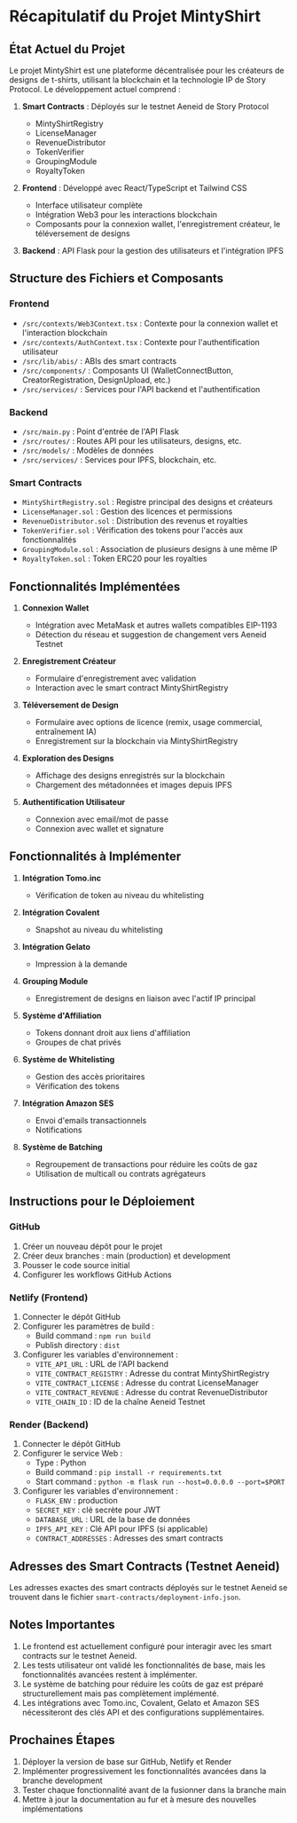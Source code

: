 # Récapitulatif du Projet MintyShirt

## État Actuel du Projet

Le projet MintyShirt est une plateforme décentralisée pour les créateurs de designs de t-shirts, utilisant la blockchain et la technologie IP de Story Protocol. Le développement actuel comprend :

1. **Smart Contracts** : Déployés sur le testnet Aeneid de Story Protocol
   - MintyShirtRegistry
   - LicenseManager
   - RevenueDistributor
   - TokenVerifier
   - GroupingModule
   - RoyaltyToken

2. **Frontend** : Développé avec React/TypeScript et Tailwind CSS
   - Interface utilisateur complète
   - Intégration Web3 pour les interactions blockchain
   - Composants pour la connexion wallet, l'enregistrement créateur, le téléversement de designs

3. **Backend** : API Flask pour la gestion des utilisateurs et l'intégration IPFS

## Structure des Fichiers et Composants

### Frontend
- `/src/contexts/Web3Context.tsx` : Contexte pour la connexion wallet et l'interaction blockchain
- `/src/contexts/AuthContext.tsx` : Contexte pour l'authentification utilisateur
- `/src/lib/abis/` : ABIs des smart contracts
- `/src/components/` : Composants UI (WalletConnectButton, CreatorRegistration, DesignUpload, etc.)
- `/src/services/` : Services pour l'API backend et l'authentification

### Backend
- `/src/main.py` : Point d'entrée de l'API Flask
- `/src/routes/` : Routes API pour les utilisateurs, designs, etc.
- `/src/models/` : Modèles de données
- `/src/services/` : Services pour IPFS, blockchain, etc.

### Smart Contracts
- `MintyShirtRegistry.sol` : Registre principal des designs et créateurs
- `LicenseManager.sol` : Gestion des licences et permissions
- `RevenueDistributor.sol` : Distribution des revenus et royalties
- `TokenVerifier.sol` : Vérification des tokens pour l'accès aux fonctionnalités
- `GroupingModule.sol` : Association de plusieurs designs à une même IP
- `RoyaltyToken.sol` : Token ERC20 pour les royalties

## Fonctionnalités Implémentées

1. **Connexion Wallet**
   - Intégration avec MetaMask et autres wallets compatibles EIP-1193
   - Détection du réseau et suggestion de changement vers Aeneid Testnet

2. **Enregistrement Créateur**
   - Formulaire d'enregistrement avec validation
   - Interaction avec le smart contract MintyShirtRegistry

3. **Téléversement de Design**
   - Formulaire avec options de licence (remix, usage commercial, entraînement IA)
   - Enregistrement sur la blockchain via MintyShirtRegistry

4. **Exploration des Designs**
   - Affichage des designs enregistrés sur la blockchain
   - Chargement des métadonnées et images depuis IPFS

5. **Authentification Utilisateur**
   - Connexion avec email/mot de passe
   - Connexion avec wallet et signature

## Fonctionnalités à Implémenter

1. **Intégration Tomo.inc**
   - Vérification de token au niveau du whitelisting

2. **Intégration Covalent**
   - Snapshot au niveau du whitelisting

3. **Intégration Gelato**
   - Impression à la demande

4. **Grouping Module**
   - Enregistrement de designs en liaison avec l'actif IP principal

5. **Système d'Affiliation**
   - Tokens donnant droit aux liens d'affiliation
   - Groupes de chat privés

6. **Système de Whitelisting**
   - Gestion des accès prioritaires
   - Vérification des tokens

7. **Intégration Amazon SES**
   - Envoi d'emails transactionnels
   - Notifications

8. **Système de Batching**
   - Regroupement de transactions pour réduire les coûts de gaz
   - Utilisation de multicall ou contrats agrégateurs

## Instructions pour le Déploiement

### GitHub
1. Créer un nouveau dépôt pour le projet
2. Créer deux branches : main (production) et development
3. Pousser le code source initial
4. Configurer les workflows GitHub Actions

### Netlify (Frontend)
1. Connecter le dépôt GitHub
2. Configurer les paramètres de build :
   - Build command : `npm run build`
   - Publish directory : `dist`
3. Configurer les variables d'environnement :
   - `VITE_API_URL` : URL de l'API backend
   - `VITE_CONTRACT_REGISTRY` : Adresse du contrat MintyShirtRegistry
   - `VITE_CONTRACT_LICENSE` : Adresse du contrat LicenseManager
   - `VITE_CONTRACT_REVENUE` : Adresse du contrat RevenueDistributor
   - `VITE_CHAIN_ID` : ID de la chaîne Aeneid Testnet

### Render (Backend)
1. Connecter le dépôt GitHub
2. Configurer le service Web :
   - Type : Python
   - Build command : `pip install -r requirements.txt`
   - Start command : `python -m flask run --host=0.0.0.0 --port=$PORT`
3. Configurer les variables d'environnement :
   - `FLASK_ENV` : production
   - `SECRET_KEY` : clé secrète pour JWT
   - `DATABASE_URL` : URL de la base de données
   - `IPFS_API_KEY` : Clé API pour IPFS (si applicable)
   - `CONTRACT_ADDRESSES` : Adresses des smart contracts

## Adresses des Smart Contracts (Testnet Aeneid)

Les adresses exactes des smart contracts déployés sur le testnet Aeneid se trouvent dans le fichier `smart-contracts/deployment-info.json`.

## Notes Importantes

1. Le frontend est actuellement configuré pour interagir avec les smart contracts sur le testnet Aeneid.
2. Les tests utilisateur ont validé les fonctionnalités de base, mais les fonctionnalités avancées restent à implémenter.
3. Le système de batching pour réduire les coûts de gaz est préparé structurellement mais pas complètement implémenté.
4. Les intégrations avec Tomo.inc, Covalent, Gelato et Amazon SES nécessiteront des clés API et des configurations supplémentaires.

## Prochaines Étapes

1. Déployer la version de base sur GitHub, Netlify et Render
2. Implémenter progressivement les fonctionnalités avancées dans la branche development
3. Tester chaque fonctionnalité avant de la fusionner dans la branche main
4. Mettre à jour la documentation au fur et à mesure des nouvelles implémentations
